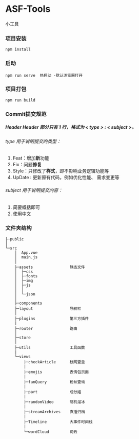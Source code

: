 # ASF-Tools
小工具

### 项目安装

```
npm install
```

### 启动
```
npm run serve  热启动 -默认浏览器打开
```

### 项目打包
```
npm run build
```


### Commit提交规范

##### Header Header 部分只有 1 行，格式为 < type > : < subject >。

###### type 用于说明提交的类型： 

1. Feat：增加**新**功能
2. Fix：问题**修复** 
3. Style：只修改了**样式**，即不影响业务逻辑功能等
4. UpDate :  更新原有代码，例如优化性能、 需求变更等

###### subject 用于说明提交内容：

1. 简要概括即可
2. 使用中文


### 文件夹结构

```
├─public
│          
└─src	
    │  App.vue
    │  main.js
    │  
    ├─assets				静态文件
    │  ├─css
    │  ├─fonts  
    │  ├─img      
    │  ├─js		
    │  │      
    │  └─json
    │          
    ├─components
    ├─layout				导航栏
    │      
    ├─plugins				第三方插件
    |
    ├─router				路由
    │
    ├─store
    │
    ├─utils					工具函数 
    |
    └─views
        ├─checkArticle 		枝网查重
        |
        ├─emojis    		表情包页面
        |
        ├─fanQuery     		粉丝查询
        |
        ├─part        		成分姬
        |
        ├─randomVideo  		随机溜冰
        |
        ├─streamArchives  	直播归档 
        |
        ├─Timeline     		大事件时间线   
        |
        └─wordCloud			词云
                    



```


